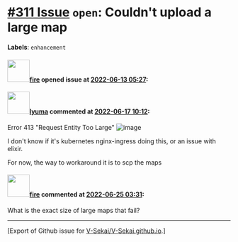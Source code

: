 # [\#311 Issue](https://github.com/V-Sekai/V-Sekai.github.io/issues/311) `open`: Couldn't upload a large map
**Labels**: `enhancement`


#### <img src="https://avatars.githubusercontent.com/u/32321?u=c2e06a3d2b49a467aa907e54aa259516440267cc&v=4" width="50">[fire](https://github.com/fire) opened issue at [2022-06-13 05:27](https://github.com/V-Sekai/V-Sekai.github.io/issues/311):



#### <img src="https://avatars.githubusercontent.com/u/39946030?v=4" width="50">[lyuma](https://github.com/lyuma) commented at [2022-06-17 10:12](https://github.com/V-Sekai/V-Sekai.github.io/issues/311#issuecomment-1158723034):

Error 413 "Request Entity Too Large"
![image](https://user-images.githubusercontent.com/39946030/174278215-b07ee4f1-c556-4a2a-b3e3-31391facfe90.png)

I don't know if it's kubernetes nginx-ingress doing this, or an issue with elixir.

For now, the way to workaround it is to scp the maps

#### <img src="https://avatars.githubusercontent.com/u/32321?u=c2e06a3d2b49a467aa907e54aa259516440267cc&v=4" width="50">[fire](https://github.com/fire) commented at [2022-06-25 03:31](https://github.com/V-Sekai/V-Sekai.github.io/issues/311#issuecomment-1166182151):

What is the exact size of large maps that fail?


-------------------------------------------------------------------------------



[Export of Github issue for [V-Sekai/V-Sekai.github.io](https://github.com/V-Sekai/V-Sekai.github.io).]

